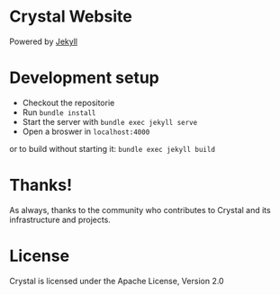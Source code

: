 Crystal Website
===============
Powered by [Jekyll](https://jekyllrb.com/)

# Development setup

- Checkout the repositorie
- Run `bundle install`
- Start the server with `bundle exec jekyll serve`
- Open a broswer in `localhost:4000`

or to build without starting it: `bundle exec jekyll build`


# Thanks!

As always, thanks to the community who contributes to Crystal and its infrastructure and projects.

# License

Crystal is licensed under the Apache License, Version 2.0
